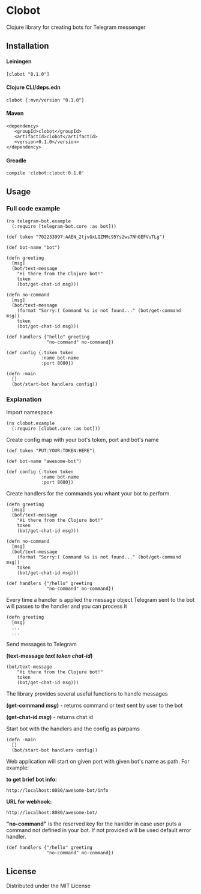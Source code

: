 # Clobot

Clojure library for creating bots for Telegram messenger


## Installation

#### Leiningen
    [clobot "0.1.0"]
    
#### Clojure CLI/deps.edn
    clobot {:mvn/version "0.1.0"}
    
#### Maven
    <dependency>
       <groupId>clobot</groupId>
       <artifactId>clobot</artifactId>
       <version>0.1.0</version>
    </dependency>
    
#### Greadle
    compile 'clobot:clobot:0.1.0'


## Usage

### Full code example

```
(ns telegram-bot.example
  (:require [telegram-bot.core :as bot]))

(def token "702233997:AAEN_2tjvGxLQZMMc95Ys2ws7NhGEFVuTLg")

(def bot-name "bot")

(defn greeting
  [msg]
  (bot/text-message
    "Hi there from the Clojure bot!"
    token
    (bot/get-chat-id msg)))

(defn no-command
  [msg]
  (bot/text-message
    (format "Sorry:( Command %s is not found..." (bot/get-command msg))
    token
    (bot/get-chat-id msg)))

(def handlers {"hello" greeting
               "no-command" no-command})

(def config {:token token
             :name bot-name
             :port 8080})

(defn -main
  []
  (bot/start-bot handlers config))
```


### Explanation


Import namespace
```
(ns clobot.example
  (:require [clobot.core :as bot]))
```

Create config map with your bot's token, port and bot's name
```
(def token "PUT:YOUR:TOKEN:HERE")

(def bot-name "awesome-bot")

(def config {:token token
             :name bot-name
             :port 8080})
```

Create handlers for the commands you whant your bot to perform.
```
(defn greeting
  [msg]
  (bot/text-message
    "Hi there from the Clojure bot!"
    token
    (bot/get-chat-id msg)))

(defn no-command
  [msg]
  (bot/text-message
    (format "Sorry:( Command %s is not found..." (bot/get-command msg))
    token
    (bot/get-chat-id msg)))

(def handlers {"/hello" greeting
               "no-command" no-command})
```

Every time a handler is applied the message object Telegram sent to the bot will passes to the handler and you can process it
```
(defn greeting
  [msg]
  ...
  ...
```

Send messages to Telegram

**(text-message _text_ _token_ _chat-id_)**
```
(bot/text-message
    "Hi there from the Clojure bot!"
    token
    (bot/get-chat-id msg)))
```


The library provides several useful functions to handle messages

**(get-command _msg_)** - returns command or text sent by user to the bot

**(get-chat-id _msg_)** - returns chat id


Start bot with the handlers and the config as parpams
```
(defn -main
  []
  (bot/start-bot handlers config))
```

Web application will start on given port with given bot's name as path. For example: 

**to get brief bot info:**
```
http://localhost:8080/awesome-bot/info   
```
**URL for webhook:**
```
http://localhost:8080/awesome-bot/  
```

**"no-command"** is the reserved key for the hanlder in case user puts a command not defined in your bot. If not provided will be used default error handler.
```
(def handlers {"/hello" greeting
               "no-command" no-command})
```


## License

Distributed under the MIT License

